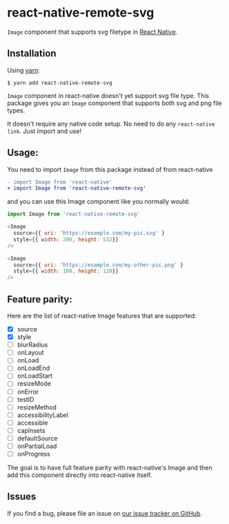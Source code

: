 # react-native-remote-svg

`Image` component that supports svg filetype in
[React Native](https://facebook.github.io/react-native).

## Installation

Using [yarn](https://yarnpkg.com/):

    $ yarn add react-native-remote-svg

`Image` component in react-native doesn't yet support svg file type. This
package gives you an `Image` component that supports both svg and png file
types.

It doesn't require any native code setup. No need to do any `react-native link`.
Just import and use!

## Usage:

You need to import `Image` from this package instead of from react-native

```diff
- import Image from 'react-native'
+ import Image from 'react-native-remote-svg'
```

and you can use this Image component like you normally would:

```js
import Image from 'react-native-remote-svg'

<Image
  source={{ uri: 'https://example.com/my-pic.svg' }
  style={{ width: 200, height: 532}}
/>

<Image
  source={{ uri: 'https://example.com/my-other-pic.png' }
  style={{ width: 100, height: 120}}
/>
```

## Feature parity:

Here are the list of react-native Image features that are supported:

* [x] source
* [x] style
* [ ] blurRadius
* [ ] onLayout
* [ ] onLoad
* [ ] onLoadEnd
* [ ] onLoadStart
* [ ] resizeMode
* [ ] onError
* [ ] testID
* [ ] resizeMethod
* [ ] accessibilityLabel
* [ ] accessible
* [ ] capInsets
* [ ] defaultSource
* [ ] onPartialLoad
* [ ] onProgress

The goal is to have full feature parity with react-native's Image and then add
this component directly into react-native itself.

## Issues

If you find a bug, please file an issue on
[our issue tracker on GitHub](https://facebook.github.io/react-native-remote-svg/issues).
